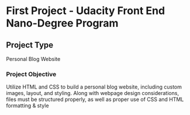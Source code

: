 # First Project - Udacity Front End Nano-Degree Program

## Project Type
Personal Blog Website

### Project Objective

Utilize HTML and CSS to build a personal blog website, including custom images, layout, and styling. 
Along with webpage design considerations, files must be structured properly, as well as proper use of CSS 
and HTML formatting & style
